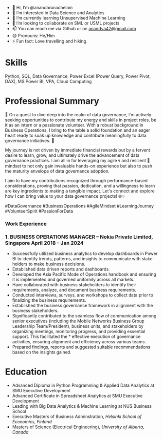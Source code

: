 - 👋 Hi, I’m @anandarunachelam
- 👀 I’m interested in Data Science and Analytics
- 🌱 I’m currently learning Unsupervised Machine Learning
- 💞️ I’m looking to collaborate on SML or USML projects
- 📫 You can reach me via Github or on anandva42@gmail.com
- 😄 Pronouns: He/Him
- ⚡ Fun fact: Love travelling and hiking.

# Skills
Python, SQL, Data Governance, Power Excel (Power Query, Power Pivot, DAX), MS Power BI, VPA, Cloud Computing

# Professional Summary
🌟 On a quest to dive deep into the realm of data governance, I'm actively seeking opportunities to contribute my energy and skills in project roles, be it as an intern or a passionate volunteer. With a robust background in Business Operations, I bring to the table a solid foundation and an eager heart ready to soak up knowledge and contribute meaningfully to data governance initiatives. 🚀

My journey is not driven by immediate financial rewards but by a fervent desire to learn, grow, and ultimately drive the advancement of data governance practices. I am all in for leveraging my agile 🌀 and resilient 💪 mindset to not only gain invaluable hands-on experience but also to push the maturity envelope of data governance adoption.

I aim to have my contributions recognized through performance-based considerations, proving that passion, dedication, and a willingness to learn are key ingredients to making a tangible impact. Let's connect and explore how I can bring value to your data governance projects! 🌐✨

#DataGovernance #BusinessOperations #AgileMindset #LearningJourney #VolunteerSpirit #PassionForData

### Work Experience
### 1. BUSINESS OPERATIONS MANAGER – Nokia Private Limited, Singapore                                                            April 2018 – Jan 2024
*	Successfully utilized business analytics to develop dashboards in Power BI to identify trends, patterns, and insights to communicate with stake holders to make business decisions. 
*	Established data driven reports and dashboards.
*	Developed the Asia Pacific Mode of Operations handbook and ensuring it is implemented and governed uniformly across all markets.
*	Have collaborated with business stakeholders to identify their requirements, analyze, and document business requirements.
*	Conducted interviews, surveys, and workshops to collect data prior to finalizing the business requirements.
*	Established the business governance framework in alignment with the business stakeholders.
*	Significantly contributed to the seamless flow of communication among senior executives (including the Mobile Networks Business Group Leadership Team/President), business units, and stakeholders by organizing meetings, monitoring progress, and providing essential support. This facilitated the * effective execution of governance activities, ensuring alignment and efficiency across various teams. 
*	Prepared findings, reports and suggested suitable recommendations based on the insights gained. 

# Education
* Advanced Diploma in Python Programming & Applied Data Analytics at SMU Executive Development
* Advanced Certificate in Spreadsheet Analytics at SMU Executive Development
* Leading with Big Data Analytics & Machine Learning at NUS Business School
* Executive Masters of Business Adminstration, *Helsinki School of Economics, Finland*
* Masters of Science (Electrical Engineering), *University of Alberta, Canada*

<!---
anandarunachelam/anandarunachelam is a ✨ special ✨ repository because its `README.md` (this file) appears on your GitHub profile.
You can click the Preview link to take a look at your changes.
--->
